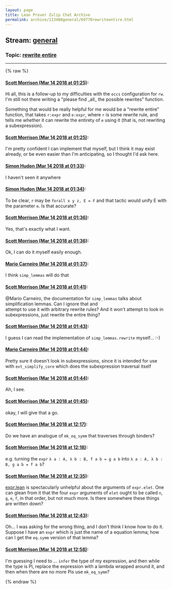 ```yaml
---
layout: page
title: Lean Prover Zulip Chat Archive 
permalink: archive/113488general/69770rewriteentire.html
---
```


## Stream: [general](index.html)
### Topic: [rewrite entire](69770rewriteentire.html)

---


{% raw %}
#### [ Scott Morrison (Mar 14 2018 at 01:25)](https://leanprover.zulipchat.com/#narrow/stream/113488-general/topic/rewrite%20entire/near/123679200):
<p>Hi all, this is a follow-up to my difficulties with the <code>occs</code> configuration for <code>rw</code>. I'm still not there writing a "please find _all_ the possible rewrites" function.</p>
<p>Something that would be really helpful for me would be a "rewrite entire" function, that takes <code>r:expr</code> and <code>e:expr</code>, where <code>r</code> is some rewrite rule, and tells me whether it can rewrite the entirety of <code>e</code> using it (that is, not rewriting a subexpression).</p>

#### [ Scott Morrison (Mar 14 2018 at 01:25)](https://leanprover.zulipchat.com/#narrow/stream/113488-general/topic/rewrite%20entire/near/123679208):
<p>I'm pretty confident I can implement that myself, but I think it may exist already, or be even easier than I'm anticipating, so I thought I'd ask here.</p>

#### [ Simon Hudon (Mar 14 2018 at 01:33)](https://leanprover.zulipchat.com/#narrow/stream/113488-general/topic/rewrite%20entire/near/123679467):
<p>I haven't seen it anywhere</p>

#### [ Simon Hudon (Mar 14 2018 at 01:34)](https://leanprover.zulipchat.com/#narrow/stream/113488-general/topic/rewrite%20entire/near/123679514):
<p>To be clear, <code>r</code> may be <code>forall x y z, E = F</code> and that tactic would unify E with the parameter <code>e</code>. Is that accurate?</p>

#### [ Scott Morrison (Mar 14 2018 at 01:36)](https://leanprover.zulipchat.com/#narrow/stream/113488-general/topic/rewrite%20entire/near/123679591):
<p>Yes, that's exactly what I want.</p>

#### [ Scott Morrison (Mar 14 2018 at 01:36)](https://leanprover.zulipchat.com/#narrow/stream/113488-general/topic/rewrite%20entire/near/123679595):
<p>Ok, I can do it myself easily enough.</p>

#### [ Mario Carneiro (Mar 14 2018 at 01:37)](https://leanprover.zulipchat.com/#narrow/stream/113488-general/topic/rewrite%20entire/near/123679602):
<p>I think <code>simp_lemmas</code> will do that</p>

#### [ Scott Morrison (Mar 14 2018 at 01:41)](https://leanprover.zulipchat.com/#narrow/stream/113488-general/topic/rewrite%20entire/near/123679758):
<p><span class="user-mention" data-user-id="110049">@Mario Carneiro</span>, the documentation for <code>simp_lemmas</code> talks about simplification lemmas. Can I ignore that and<br>
 attempt to use it with arbitrary rewrite rules? And it won't attempt to look in subexpressions, just rewrite the entire thing?</p>

#### [ Scott Morrison (Mar 14 2018 at 01:43)](https://leanprover.zulipchat.com/#narrow/stream/113488-general/topic/rewrite%20entire/near/123679823):
<p>I guess I can read the implementation of <code>simp_lemmas.rewrite</code> myself... :-)</p>

#### [ Mario Carneiro (Mar 14 2018 at 01:44)](https://leanprover.zulipchat.com/#narrow/stream/113488-general/topic/rewrite%20entire/near/123679869):
<p>Pretty sure it doesn't look in subexpressions, since it is intended for use with <code>ext_simplify_core</code> which does the subexpression traversal itself</p>

#### [ Scott Morrison (Mar 14 2018 at 01:44)](https://leanprover.zulipchat.com/#narrow/stream/113488-general/topic/rewrite%20entire/near/123679871):
<p>Ah, I see.</p>

#### [ Scott Morrison (Mar 14 2018 at 01:45)](https://leanprover.zulipchat.com/#narrow/stream/113488-general/topic/rewrite%20entire/near/123679881):
<p>okay, I will give that a go.</p>

#### [ Scott Morrison (Mar 14 2018 at 12:17)](https://leanprover.zulipchat.com/#narrow/stream/113488-general/topic/rewrite%20entire/near/123698442):
<p>Do we have an analogue of <code>mk_eq_symm</code> that traverses through binders?</p>

#### [ Scott Morrison (Mar 14 2018 at 12:18)](https://leanprover.zulipchat.com/#narrow/stream/113488-general/topic/rewrite%20entire/near/123698486):
<p>e.g. turning the <code>expr</code> <code>λ a : A, λ b : B, f a b = g a b</code> into <code>λ a : A, λ b : B, g a b = f a b</code>?</p>

#### [ Scott Morrison (Mar 14 2018 at 12:35)](https://leanprover.zulipchat.com/#narrow/stream/113488-general/topic/rewrite%20entire/near/123698913):
<p><a href="https://github.com/leanprover/lean/blob/master/library/init/meta/expr.lean" target="_blank" title="https://github.com/leanprover/lean/blob/master/library/init/meta/expr.lean">expr.lean</a> is spectacularly unhelpful about the arguments of <code>expr.elet</code>. One can glean from it that the four <code>expr</code> arguments of <code>elet</code> ought to be called <code>n</code>, <code>g</code>, <code>e</code>, <code>f</code>, in that order, but not much more. Is there somewhere these things are written down?</p>

#### [ Scott Morrison (Mar 14 2018 at 12:43)](https://leanprover.zulipchat.com/#narrow/stream/113488-general/topic/rewrite%20entire/near/123699122):
<p>Oh... I was asking for the wrong thing, and I don't think I know how to do it. Suppose I have an <code>expr</code> which is just the name of a equation lemma; how can I get the <code>eq.symm</code> version of that lemma?</p>

#### [ Scott Morrison (Mar 14 2018 at 12:58)](https://leanprover.zulipchat.com/#narrow/stream/113488-general/topic/rewrite%20entire/near/123699509):
<p>I'm guessing I need to ... <code>infer</code> the type of my expression, and then while the type is Pi, replace the expression with a lambda wrapped around it, and then when there are no more Pis use <code>mk_eq_symm</code>?</p>


{% endraw %}
